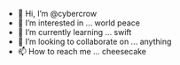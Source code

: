 - 👋 Hi, I’m @cybercrow
- 👀 I’m interested in ... world peace
- 🌱 I’m currently learning ... swift
- 💞️ I’m looking to collaborate on ... anything
- 📫 How to reach me ... cheesecake

<!---
cybercrow/cybercrow is a ✨ special ✨ repository because its `README.md` (this file) appears on your GitHub profile.
You can click the Preview link to take a look at your changes.
--->
